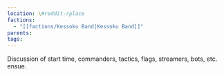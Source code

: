 ```yaml
---
location: \#reddit-rplace
factions:
  - "[[factions/Kessoku Band|Kessoku Band]]"
parents: 
tags: 
---
```

Discussion of start time, commanders, tactics, flags, streamers, bots, etc. ensue.
